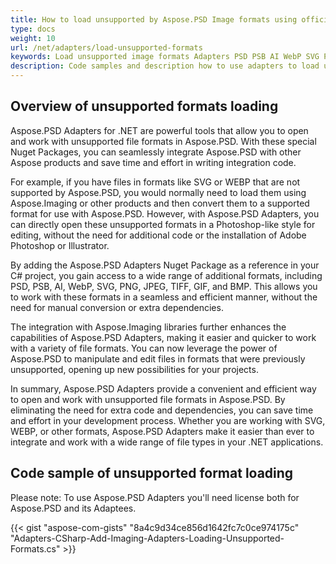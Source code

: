```yaml
---
title: How to load unsupported by Aspose.PSD Image formats using official adapters
type: docs
weight: 10
url: /net/adapters/load-unsupported-formats
keywords: Load unsupported image formats Adapters PSD PSB AI WebP SVG PNG JPEG TIFF GIF BMP
description: Code samples and description how to use adapters to load unsupported by Aspose.PSD formats
---
```


## Overview of unsupported formats loading

Aspose.PSD Adapters for .NET are powerful tools that allow you to open and work with unsupported file formats in Aspose.PSD. With these special Nuget Packages, you can seamlessly integrate Aspose.PSD with other Aspose products and save time and effort in writing integration code.

For example, if you have files in formats like SVG or WEBP that are not supported by Aspose.PSD, you would normally need to load them using Aspose.Imaging or other products and then convert them to a supported format for use with Aspose.PSD. However, with Aspose.PSD Adapters, you can directly open these unsupported formats in a Photoshop-like style for editing, without the need for additional code or the installation of Adobe Photoshop or Illustrator.

By adding the Aspose.PSD Adapters Nuget Package as a reference in your C# project, you gain access to a wide range of additional formats, including PSD, PSB, AI, WebP, SVG, PNG, JPEG, TIFF, GIF, and BMP. This allows you to work with these formats in a seamless and efficient manner, without the need for manual conversion or extra dependencies.

The integration with Aspose.Imaging libraries further enhances the capabilities of Aspose.PSD Adapters, making it easier and quicker to work with a variety of file formats. You can now leverage the power of Aspose.PSD to manipulate and edit files in formats that were previously unsupported, opening up new possibilities for your projects.

In summary, Aspose.PSD Adapters provide a convenient and efficient way to open and work with unsupported file formats in Aspose.PSD. By eliminating the need for extra code and dependencies, you can save time and effort in your development process. Whether you are working with SVG, WEBP, or other formats, Aspose.PSD Adapters make it easier than ever to integrate and work with a wide range of file types in your .NET applications.

## Code sample of unsupported format loading

Please note: To use Aspose.PSD Adapters you'll need license both for Aspose.PSD and its Adaptees.

{{< gist "aspose-com-gists" "8a4c9d34ce856d1642fc7c0ce974175c" "Adapters-CSharp-Add-Imaging-Adapters-Loading-Unsupported-Formats.cs" >}}